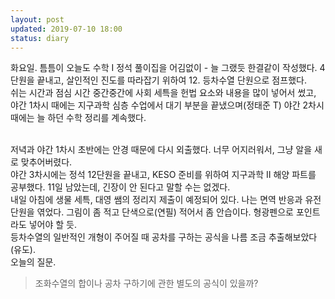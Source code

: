 ```yaml
---
layout: post
updated: 2019-07-10 18:00
status: diary
---
```

화요일. 틈틈이 오늘도 수학 I 정석 풀이집을 어김없이 - 늘 그랬듯 한결같이 작성했다. 4단원을 끝내고, 살인적인 진도를 따라잡기 위하여 12. 등차수열 단원으로 점프했다.<br>
쉬는 시간과 점심 시간 중간중간에 사회 세특을 헌법 요소와 내용을 많이 넣어서 썼고, 야간 1차시 때에는 지구과학 심층 수업에서 대기 부분을 끝냈으며(정태준 T) 야간 2차시 때에는 늘 하던 수학 정리를 계속했다.<br><br>

저녁과 야간 1차시 초반에는 안경 때문에 다시 외출했다. 너무 어지러워서, 그냥 알을 새로 맞추어버렸다.<br>
야간 3차시에는 정석 12단원을 끝내고, KESO 준비를 위하여 지구과학 II 해양 파트를 공부했다. 11일 남았는데, 긴장이 안 된다고 말할 수는 없겠다.<br>
내일 아침에 생물 세특, 대영 쌤의 정리지 제출이 예정되어 있다. 나는 면역 반응과 유전 단원을 엮었다. 그림이 좀 적고 단색으로(연필) 적어서 좀 안습이다. 형광펜으로 포인트라도 넣어야 할 듯.<br>
등차수열의 일반적인 개형이 주어질 때 공차를 구하는 공식을 나름 조금 추출해보았다(유도).<br>
오늘의 질문.
> 조화수열의 합이나 공차 구하기에 관한 별도의 공식이 있을까?
